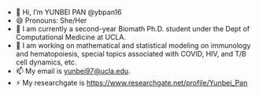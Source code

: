 - 👋 Hi, I’m YUNBEI PAN @ybpan16
- 😄 Pronouns: She/Her
- 🌱 I am currently a second-year Biomath Ph.D. student under the Dept of Computational Medicine at UCLA.
- 👀 I am working on mathematical and statistical modeling on immunology and hematopoiesis, special topics associated with COVID, HIV, and T/B cell dynamics, etc.
- 📫 My email is yunbei97@ucla.edu.
- ⚡ My researchgate is https://www.researchgate.net/profile/Yunbei_Pan

<!---
ybpan16/ybpan16 is a ✨ special ✨ repository because its `README.md` (this file) appears on your GitHub profile.
You can click the Preview link to take a look at your changes.
--->
